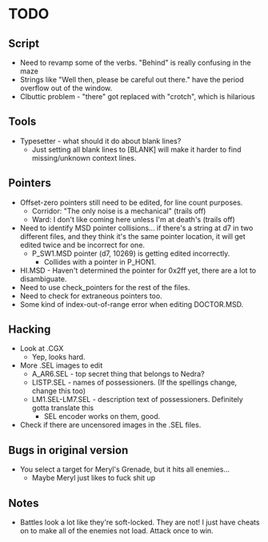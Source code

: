 # TODO

## Script
* Need to revamp some of the verbs. "Behind" is really confusing in the maze
* Strings like "Well then, please be careful out there." have the period overflow out of the window.
* Clbuttic problem - "there" got replaced with "crotch", which is hilarious

## Tools
* Typesetter - what should it do about blank lines?
	* Just setting all blank lines to [BLANK] will make it harder to find missing/unknown context lines.

## Pointers
* Offset-zero pointers still need to be edited, for line count purposes.
	* Corridor: "The only noise is a mechanical" (trails off)
	* Ward: I don't like coming here unless I'm at death's (trails off)
* Need to identify MSD pointer collisions... if there's a string at d7 in two different files, and they think it's the same pointer location, it will get edited twice and be incorrect for one.
	* P_SW1.MSD pointer (d7, 10269) is getting edited incorrectly.
		* Collides with a pointer in P_HON1.
* HI.MSD - Haven't determined the pointer for 0x2ff yet, there are a lot to disambiguate.
* Need to use check_pointers for the rest of the files.
* Need to check for extraneous pointers too.
* Some kind of index-out-of-range error when editing DOCTOR.MSD.

## Hacking
* Look at .CGX
	* Yep, looks hard.
* More .SEL images to edit
	* A_AR6.SEL - top secret thing that belongs to Nedra?
	* LISTP.SEL - names of possessioners. (If the spellings change, change this too)
	* LM1.SEL-LM7.SEL - description text of possessioners. Definitely gotta translate this
		* SEL encoder works on them, good.
* Check if there are uncensored images in the .SEL files.

## Bugs in original version
* You select a target for Meryl's Grenade, but it hits all enemies...
	* Maybe Meryl just likes to fuck shit up

## Notes
* Battles look a lot like they're soft-locked. They are not! I just have cheats on to make all of the enemies not load. Attack once to win.